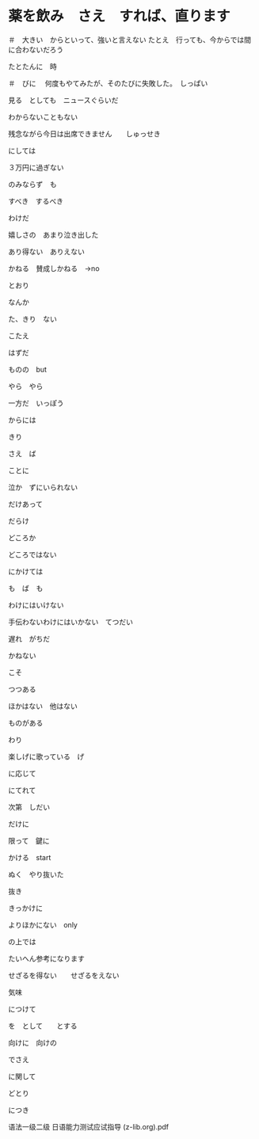 # 薬を飲み　さえ　すれば、直ります

＃　大きい　からといって、強いと言えない
たとえ　行っても、今からでは間に合わないだろう


たとたんに　時

＃　びに　
何度もやてみたが、そのたびに失敗した。　しっぱい

見る　としても　ニュースぐらいだ

わからないこともない

残念ながら今日は出席できません　　しゅっせき


にしては

３万円に過ぎない

のみならず　も

すべき　するべき

わけだ

嬉しさの　あまり泣き出した

あり得ない　ありえない

かねる　賛成しかねる　->no

とおり

なんか　

た、きり　ない

こたえ

はずだ

ものの　but


やら　やら

一方だ　いっぽう

からには

きり

さえ　ば

ことに

泣か　ずにいられない

だけあって

だらけ

どころか

どころではない

にかけては


も　ば　も

わけにはいけない

手伝わないわけにはいかない　てつだい

遅れ　がちだ

かねない

こそ

つつある

ほかはない　他はない

ものがある

わり

楽しげに歌っている　げ

に応じて

にてれて

次第　しだい

だけに

限って　鍵に

かける　start

ぬく　やり抜いた

抜き

きっかけに

よりほかにない　only

の上では

たいへん参考になります

せざるを得ない　　せざるをえない

気味

につけて

を　として　　とする

向けに　向けの

でさえ

に関して


どとり

につき







语法一级二级 日语能力测试应试指导  (z-lib.org).pdf



























